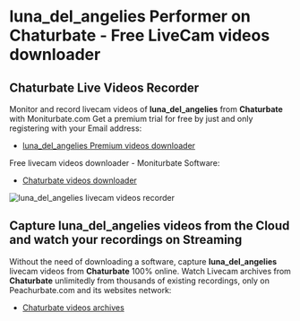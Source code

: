 # luna_del_angelies Performer on Chaturbate - Free LiveCam videos downloader

## Chaturbate Live Videos Recorder

Monitor and record livecam videos of **luna_del_angelies** from **Chaturbate** with Moniturbate.com
Get a premium trial for free by just and only registering with your Email address:
* [luna_del_angelies Premium videos downloader](https://moniturbate.com/request-demo-licence-key.html)

Free livecam videos downloader - Moniturbate Software:
* [Chaturbate videos downloader](https://moniturbate.com/moniturbate-download-software.html)

![luna_del_angelies livecam videos recorder](https://peachurnet.com/templates/moniturbate-software.png)


## Capture luna_del_angelies videos from the Cloud and watch your recordings on Streaming

Without the need of downloading a software, capture **luna_del_angelies** livecam videos from **Chaturbate** 100% online.
Watch Livecam archives from **Chaturbate** unlimitedly from thousands of existing recordings, only on Peachurbate.com and its websites network:
* [Chaturbate videos archives](https://peachurnet.com/)